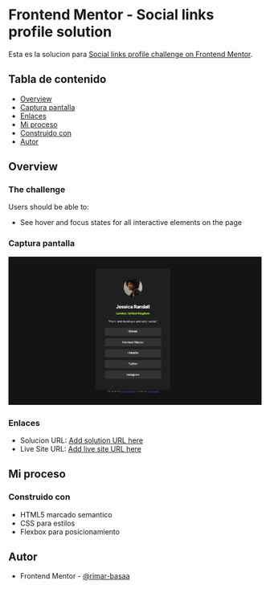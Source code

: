 # Frontend Mentor - Social links profile solution

Esta es la solucion para [Social links profile challenge on Frontend Mentor](https://www.frontendmentor.io/challenges/social-links-profile-UG32l9m6dQ).

## Tabla de contenido

- [Overview](#overview)
- [Captura pantalla](#captura-pantalla)
- [Enlaces](#enlaces)
- [Mi proceso](#mi-proceso)
- [Construido con](#construido-con)
- [Autor](#autor)

## Overview

### The challenge

Users should be able to:

- See hover and focus states for all interactive elements on the page

### Captura pantalla

![](./assets/images/screenshot-social-profile.jpg)


### Enlaces

- Solucion URL: [Add solution URL here](https://github.com/rimar-basaa/frontmentor-social-profile)
- Live Site URL: [Add live site URL here](https://frontmentor-social-profile.vercel.app/)

## Mi proceso

### Construido con

- HTML5 marcado semantico
- CSS para estilos
- Flexbox para posicionamiento


## Autor

- Frontend Mentor - [@rimar-basaa](https://www.frontendmentor.io/profile/rimar-basaa)


